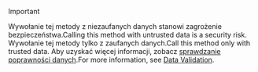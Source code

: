 > [!IMPORTANT]
> <span data-ttu-id="de8c8-101">Wywołanie tej metody z niezaufanych danych stanowi zagrożenie bezpieczeństwa.</span><span class="sxs-lookup"><span data-stu-id="de8c8-101">Calling this method with untrusted data is a security risk.</span></span> <span data-ttu-id="de8c8-102">Wywołanie tej metody tylko z zaufanych danych.</span><span class="sxs-lookup"><span data-stu-id="de8c8-102">Call this method only with trusted data.</span></span> <span data-ttu-id="de8c8-103">Aby uzyskać więcej informacji, zobacz [sprawdzanie poprawności danych](https://www.owasp.org/index.php/Data_Validation).</span><span class="sxs-lookup"><span data-stu-id="de8c8-103">For more information, see [Data Validation](https://www.owasp.org/index.php/Data_Validation).</span></span>